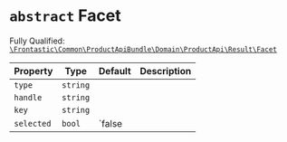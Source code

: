 # `abstract`  Facet

Fully Qualified: [`\Frontastic\Common\ProductApiBundle\Domain\ProductApi\Result\Facet`](../../../../../../src/php/ProductApiBundle/Domain/ProductApi/Result/Facet.php)



Property|Type|Default|Description
--------|----|-------|-----------
`type`|`string`||
`handle`|`string`||
`key`|`string`||
`selected`|`bool`|`false|

